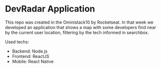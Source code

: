 # DevRadar Application #

This repo was created in the Oministack10 by Rocketseat.
In that week we developed an application that shows a map with some developers find near by the current user location, filtering by the tech informed in searchbox.

Used techs:

- Backend: Node.js
- Frontend: ReactJS
- Mobile: React Native
